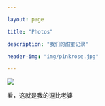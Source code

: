 ```yaml
---

layout: page

title: "Photos"

description: "我们的甜蜜记录"

header-img: "img/pinkrose.jpg"

---
```


![](https://raw.githubusercontent.com/1loveyou/Mypicture/master/imags/Lan1.jpg)

看，这就是我的逗比老婆
